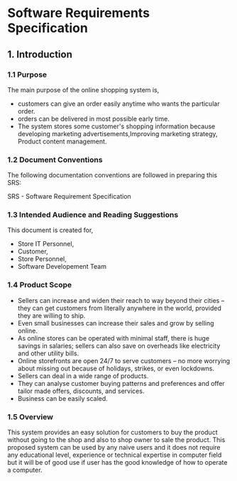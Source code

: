 # Software Requirements Specification

## **1. Introduction**
### 1.1 Purpose
The main purpose of the online shopping system is,
- customers can give an order easily anytime who wants the particular order.
- orders can be delivered in most possible early time.
- The system stores some customer's shopping information because developing marketing advertisements,Improving marketing strategy, Product content management.

### 1.2 Document Conventions
The following documentation conventions are followed in preparing this SRS:

  SRS - Software Requirement Specification
  
  
### 1.3 Intended Audience and Reading Suggestions
This document is created for,
- Store IT Personnel,
- Customer,
- Store Personnel,
- Software Developement Team

### 1.4 Product Scope
- Sellers can increase and widen their reach to way beyond their cities – they can get customers from literally anywhere in the world, provided they are willing to ship.
- Even small businesses can increase their sales and grow by selling online.
- As online stores can be operated with minimal staff, there is huge savings in salaries; sellers can also save on overheads like electricity and other utility bills.
- Online storefronts are open 24/7 to serve customers – no more worrying about missing out because of holidays, strikes, or even lockdowns.
- Sellers can deal in a wide range of products.
- They can analyse customer buying patterns and preferences and offer tailor made offers, discounts, and services.
- Business can be easily scaled.

### 1.5 Overview
This system provides an easy solution for customers to buy the product without going to the shop and also to shop owner to sale the product.
This proposed system can be used by any naive users and it does not require any educational level, experience or technical expertise in computer field but it will be of good use if user has the good knowledge of how to operate a computer.
